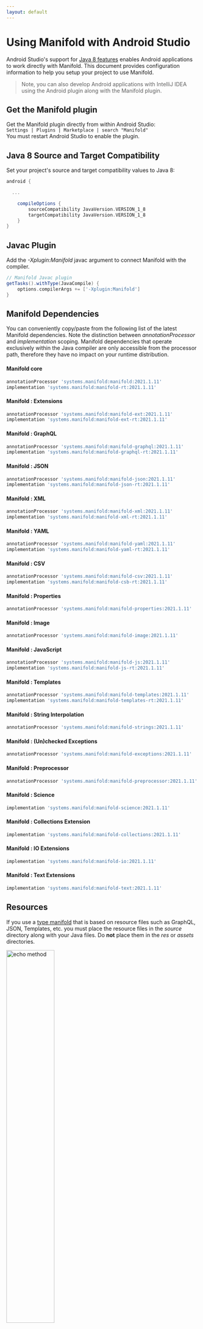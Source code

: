 ```yaml
---
layout: default
---
```


# Using Manifold with Android Studio

Android Studio's support for [Java 8 features](https://developer.android.com/studio/write/java8-support.html) enables
Android applications to work directly with Manifold. This document provides configuration information to help you setup
your project to use Manifold.

>Note, you can also develop Android applications with IntelliJ IDEA using the Android plugin along with the Manifold
>plugin. 

## Get the Manifold plugin
Get the Manifold plugin directly from within Android Studio:
<br>
`Settings | Plugins | Marketplace | search "Manifold"`
<br>
You must restart Android Studio to enable the plugin. 
 
## Java 8 Source and Target Compatibility 
Set your project's source and target compatibility values to Java 8:

```groovy
android {

  ...

    compileOptions {
        sourceCompatibility JavaVersion.VERSION_1_8
        targetCompatibility JavaVersion.VERSION_1_8
    }
}
```

## Javac Plugin
Add the *-Xplugin:Manifold* javac argument to connect Manifold with the compiler.

```groovy
// Manifold Javac plugin
getTasks().withType(JavaCompile) {
    options.compilerArgs += ['-Xplugin:Manifold']
}
```    

## Manifold Dependencies
You can conveniently copy/paste from the following list of the latest Manifold dependencies. Note the distinction
between *annotationProcessor* and *implementation* scoping. Manifold dependencies that operate exclusively within the
Java compiler are only accessible from the processor path, therefore they have no impact on your runtime distribution.

#### Manifold core
```groovy
annotationProcessor 'systems.manifold:manifold:2021.1.11'
implementation 'systems.manifold:manifold-rt:2021.1.11'
```
#### Manifold : Extensions
```groovy
annotationProcessor 'systems.manifold:manifold-ext:2021.1.11'
implementation 'systems.manifold:manifold-ext-rt:2021.1.11'
```
#### Manifold : GraphQL
```groovy
annotationProcessor 'systems.manifold:manifold-graphql:2021.1.11'
implementation 'systems.manifold:manifold-graphql-rt:2021.1.11'
```
#### Manifold : JSON
```groovy
annotationProcessor 'systems.manifold:manifold-json:2021.1.11'
implementation 'systems.manifold:manifold-json-rt:2021.1.11'
```
#### Manifold : XML
```groovy
annotationProcessor 'systems.manifold:manifold-xml:2021.1.11'
implementation 'systems.manifold:manifold-xml-rt:2021.1.11'
```
#### Manifold : YAML
```groovy
annotationProcessor 'systems.manifold:manifold-yaml:2021.1.11'
implementation 'systems.manifold:manifold-yaml-rt:2021.1.11'
```
#### Manifold : CSV
```groovy
annotationProcessor 'systems.manifold:manifold-csv:2021.1.11'
implementation 'systems.manifold:manifold-csb-rt:2021.1.11'
```
#### Manifold : Properties
```groovy
annotationProcessor 'systems.manifold:manifold-properties:2021.1.11'
```
#### Manifold : Image
```groovy
annotationProcessor 'systems.manifold:manifold-image:2021.1.11'
```
#### Manifold : JavaScript
```groovy
annotationProcessor 'systems.manifold:manifold-js:2021.1.11'
implementation 'systems.manifold:manifold-js-rt:2021.1.11'
```
#### Manifold : Templates
```groovy
annotationProcessor 'systems.manifold:manifold-templates:2021.1.11'
implementation 'systems.manifold:manifold-templates-rt:2021.1.11'
```
#### Manifold : String Interpolation
```groovy
annotationProcessor 'systems.manifold:manifold-strings:2021.1.11'
```
#### Manifold : (Un)checked Exceptions
```groovy
annotationProcessor 'systems.manifold:manifold-exceptions:2021.1.11'
```
#### Manifold : Preprocessor
```groovy
annotationProcessor 'systems.manifold:manifold-preprocessor:2021.1.11'
```
#### Manifold : Science
```groovy
implementation 'systems.manifold:manifold-science:2021.1.11'
```
#### Manifold : Collections Extension
```groovy
implementation 'systems.manifold:manifold-collections:2021.1.11'
```
#### Manifold : IO Extensions
```groovy
implementation 'systems.manifold:manifold-io:2021.1.11'
```
#### Manifold : Text Extensions
```groovy
implementation 'systems.manifold:manifold-text:2021.1.11'
```

## Resources

If you use a [type manifold](https://github.com/manifold-systems/manifold/tree/master/manifold-core-parent/manifold#the-big-picture)
that is based on resource files such as GraphQL, JSON, Templates, etc. you must place the resource files in the 
*source* directory along with your Java files.  Do **not** place them in the *res* or *assets* directories.
 
<p><img src="http://manifold.systems/images/android_resources.png" alt="echo method" width="50%" height="50%"/></p> 

